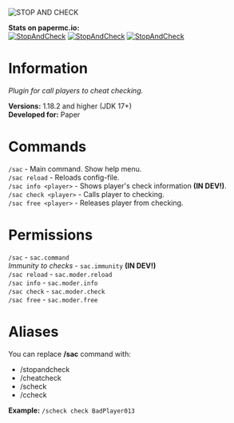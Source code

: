 ![STOP AND CHECK](https://i.ibb.co/qMMkNWw9/SAC-banner-smaller.png)

**Stats on papermc.io:**<br>
[![StopAndCheck](https://img.shields.io/hangar/dt/StopAndCheck?link=https%3A%2F%2Fhangar.papermc.io%2Fxordev%2FStopAndCheck&style=for-the-badge)](https://hangar.papermc.io/xordev/StopAndCheck) [![StopAndCheck](https://img.shields.io/hangar/stars/StopAndCheck?link=https%3A%2F%2Fhangar.papermc.io%2Fxordev%2FStopAndCheck&style=for-the-badge)](https://hangar.papermc.io/xordev/StopAndCheck) [![StopAndCheck](https://img.shields.io/hangar/views/StopAndCheck?link=https%3A%2F%2Fhangar.papermc.io%2Fxordev%2FStopAndCheck&style=for-the-badge)](https://hangar.papermc.io/xordev/StopAndCheck)

# Information
*Plugin for call players to cheat checking.* <br>

**Versions:** 1.18.2 and higher (JDK 17+)<br>
**Developed for:** Paper<br>

# Commands
`/sac` - Main command. Show help menu.<br>
`/sac reload` - Reloads config-file.<br>
`/sac info <player>` - Shows player's check information **(IN DEV!)**.<br>
`/sac check <player>` - Calls player to checking.<br>
`/sac free <player>` - Releases player from checking.<br>

# Permissions
`/sac` - `sac.command`<br>
*Immunity to checks* - `sac.immunity` **(IN DEV!)** <br>
`/sac reload` - `sac.moder.reload`<br>
`/sac info` - `sac.moder.info`<br>
`/sac check` - `sac.moder.check`<br>
`/sac free` - `sac.moder.free`<br>

# Aliases
You can replace **/sac** command with:<br>
- /stopandcheck<br>
- /cheatcheck<br>
- /scheck<br>
- /ccheck<br>

**Example:** `/scheck check BadPlayer013`
